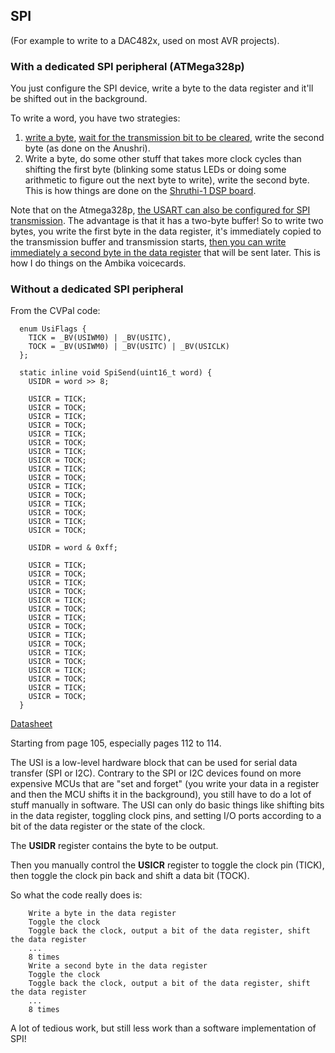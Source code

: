 ## SPI

(For example to write to a DAC482x, used on most AVR projects).

### With a dedicated SPI peripheral (ATMega328p)

You just configure the SPI device, write a byte to the data register and it'll be shifted out in the background.

To write a word, you have two strategies:
1. [write a byte](https://github.com/pichenettes/anushri/blob/master/anu/anu.cc#L91), [wait for the transmission bit to be cleared](https://github.com/pichenettes/avril/blob/276b2887e4110ca913294fcbb313163dfb28a448/spi.h#L114), write the second byte (as done on the Anushri).
2. Write a byte, do some other stuff that takes more clock cycles than shifting the first byte (blinking some status LEDs or doing some arithmetic to figure out the next byte to write), write the second byte. This is how things are done on the [Shruthi-1 DSP board](https://github.com/pichenettes/shruthi-1/blob/master/dsp/dsp.cc#L80).

Note that on the Atmega328p, [the USART can also be configured for SPI transmission](https://github.com/pichenettes/avril/blob/276b2887e4110ca913294fcbb313163dfb28a448/spi.h#L249). The advantage is that it has a two-byte buffer! So to write two bytes, you write the first byte in the data register, it's immediately copied to the transmission buffer and transmission starts, [then you can write immediately a second byte in the data register](https://github.com/pichenettes/ambika/blob/master/voicecard/voicecard.cc#L79) that will be sent later. This is how I do things on the Ambika voicecards.

### Without a dedicated SPI peripheral

From the CVPal code:

	  enum UsiFlags {
	    TICK = _BV(USIWM0) | _BV(USITC),
	    TOCK = _BV(USIWM0) | _BV(USITC) | _BV(USICLK)
	  };

	  static inline void SpiSend(uint16_t word) {
	    USIDR = word >> 8;

	    USICR = TICK;
	    USICR = TOCK;
	    USICR = TICK;
	    USICR = TOCK;
	    USICR = TICK;
	    USICR = TOCK;
	    USICR = TICK;
	    USICR = TOCK;
	    USICR = TICK;
	    USICR = TOCK;
	    USICR = TICK;
	    USICR = TOCK;
	    USICR = TICK;
	    USICR = TOCK;
	    USICR = TICK;
	    USICR = TOCK;

	    USIDR = word & 0xff;

	    USICR = TICK;
	    USICR = TOCK;
	    USICR = TICK;
	    USICR = TOCK;
	    USICR = TICK;
	    USICR = TOCK;
	    USICR = TICK;
	    USICR = TOCK;
	    USICR = TICK;
	    USICR = TOCK;
	    USICR = TICK;
	    USICR = TOCK;
	    USICR = TICK;
	    USICR = TOCK;
	    USICR = TICK;
	    USICR = TOCK;
	  }

[Datasheet](http://ww1.microchip.com/downloads/en/devicedoc/Atmel-7701_Automotive-Microcontrollers-ATtiny24-44-84_Datasheet.pdf)

Starting from page 105, especially pages 112 to 114.

The USI is a low-level hardware block that can be used for serial data transfer (SPI or I2C). Contrary to the SPI or I2C devices found on more expensive MCUs that are "set and forget" (you write your data in a register and then the MCU shifts it in the background), you still have to do a lot of stuff manually in software. The USI can only do basic things like shifting bits in the data register, toggling clock pins, and setting I/O ports according to a bit of the data register or the state of the clock.

The **USIDR** register contains the byte to be output.

Then you manually control the **USICR** register to toggle the clock pin (TICK), then toggle the clock pin back and shift a data bit (TOCK).

So what the code really does is:

		Write a byte in the data register
		Toggle the clock
		Toggle back the clock, output a bit of the data register, shift the data register
		...
		8 times
		Write a second byte in the data register
		Toggle the clock
		Toggle back the clock, output a bit of the data register, shift the data register
		...
		8 times

A lot of tedious work, but still less work than a software implementation of SPI!
